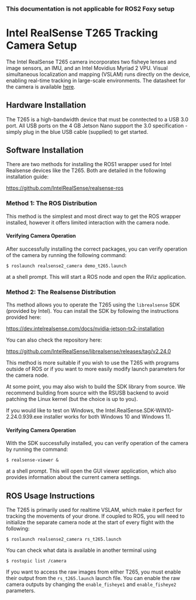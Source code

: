 ### This documentation is not applicable for ROS2 Foxy setup

# Intel RealSense T265 Tracking Camera Setup

The Intel RealSense T265 camera incorporates two fisheye lenses and image sensors, an IMU, and an Intel Movidius Myriad 2 VPU. Visual simultaneous localization and mapping (VSLAM) runs directly on the device, enabling real-time tracking in large-scale environments. The datasheet for the camera is available [here](https://www.intelrealsense.com/wp-content/uploads/2019/09/Intel_RealSense_Tracking_Camera_Datasheet_Rev004_release.pdf).

## Hardware Installation

The T265 is a high-bandwidth device that must be conntected to a USB 3.0 port. All USB ports on the 4 GB Jetson Nano support the 3.0 specification - simply plug in the blue USB cable (supplied) to get started.

## Software Installation

There are two methods for installing the ROS1 wrapper used for Intel Realsense devices like the T265. Both are detailed in the following installation guide:

https://github.com/IntelRealSense/realsense-ros

### Method 1: The ROS Distribution

This method is the simplest and most direct way to get the ROS wrapper installed, however it offers limited interaction with the camera node.

#### Verifying Camera Operation

After successfully installing the correct packages, you can verify operation of the camera by running the following command: 

```shell
$ roslaunch realsense2_camera demo_t265.launch
```

at a shell prompt. This will start a ROS node and open the RViz application.

### Method 2: The Realsense Distribution

Ths method allows you to operate the T265 using the ``librealsense`` SDK (provided by Intel). You can install the SDK by following the instructions provided here:

https://dev.intelrealsense.com/docs/nvidia-jetson-tx2-installation

You can also check the repository here:

https://github.com/IntelRealSense/librealsense/releases/tag/v2.24.0

This method is more suitable if you wish to use the T265 with programs outside of ROS or if you want to more easily modify launch parameters for the camera node.

At some point, you may also wish to build the SDK library from source. We recommend building from source with the RSUSB backend to avoid patching the Linux kernel (but the choice is up to you).

If you would like to test on Windows, the Intel.RealSense.SDK-WIN10-2.24.0.939.exe installer works for both Windows 10 and Windows 11.

#### Verifying Camera Operation

With the SDK successfully installed, you can verify operation of the camera by running the command:

```shell
$ realsense-viewer &
```

at a shell prompt. This will open the GUI viewer application, which also provides information about the current camera settings.

## ROS Usage Instructions

The T265 is primarily used for realtime VSLAM, which make it perfect for tracking the movements of your drone. If coupled to ROS, you will need to initialize the separate camera node at the start of every flight with the following:

```shell
$ roslaunch realsense2_camera rs_t265.launch
```

You can check what data is available in another terminal using 

```shell
$ rostopic list /camera
```

If you want to access the raw images from either T265, you must enable their output from the ``rs_t265.launch`` launch file. You can enable the raw camera outputs by changing the ``enable_fisheye1`` and ``enable_fisheye2`` parameters.
